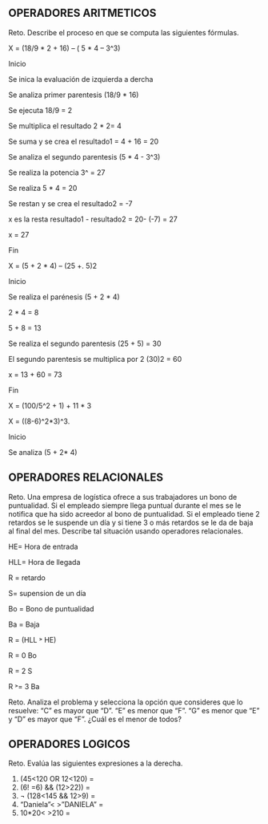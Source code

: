 ## OPERADORES ARITMETICOS
Reto. Describe el proceso en que se computa las siguientes fórmulas.

X = (18/9 * 2 + 16) – ( 5 * 4 – 3^3)

Inicio

Se inica la evaluación de izquierda a dercha

Se analiza primer parentesis (18/9 * 16) 

Se ejecuta 18/9 = 2

Se multiplica el resultado 2 * 2= 4

Se suma y se  crea el resultado1 = 4 + 16 = 20

Se analiza el segundo parentesis  (5 * 4 - 3^3)
 
Se realiza la potencia 3^ = 27

Se realiza  5 * 4 = 20

Se  restan y se crea el resultado2 = -7

 x es la resta resultado1 - resultado2 = 20- (-7) = 27
 
 x = 27
 
 Fin





X = (5 + 2 * 4) – (25 +. 5)2

Inicio

Se realiza el parénesis (5 + 2 * 4) 

2 * 4 = 8

5 + 8 = 13

Se realiza el segundo parentesis  (25 + 5) = 30

El segundo parentesis se multiplica por 2   (30)2 = 60

x = 13 + 60 = 73

Fin





X = (100/5^2 + 1) + 11 * 3

X = ((8-6)^2*3)^3.


Inicio

Se  analiza  (5 + 2* 4)  


## OPERADORES RELACIONALES
Reto. Una empresa de logística ofrece a sus trabajadores un bono de
puntualidad. Si el empleado siempre llega puntual durante el mes se le
notifica que ha sido acreedor al bono de puntualidad. Si el empleado tiene
2 retardos se le suspende un día y si tiene 3 o más retardos se le da de
baja al final del mes. Describe tal situación usando operadores
relacionales.

HE= Hora de entrada

HLL= Hora de llegada

R = retardo

S= supension de un día

Bo = Bono de puntualidad

Ba = Baja


R = (HLL ˃ HE)

R  =  0   Bo

R  =  2   S

R  ˃= 3   Ba



Reto. Analiza el problema y selecciona la opción que consideres que lo
resuelve:
“C” es mayor que “D”. “E” es menor que “F”. “G” es menor que “E” y “D” es
mayor que “F”. ¿Cuál es el menor de todos?

## OPERADORES LOGICOS
Reto. Evalúa las siguientes expresiones a la derecha.
1) (45<120 OR 12<120) =
2) (6! =6) && (12>22)) =
3) ¬ (128<145 && 12>9) =
4) “Daniela”< >”DANIELA” =
5) 10*20< >210 =
